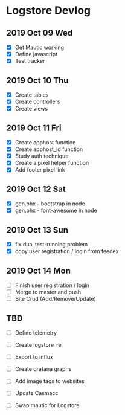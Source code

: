 # Logstore Devlog

## 2019 Oct 09 Wed

- [x] Get Mautic working
- [x] Define javascript
- [x] Test tracker 

## 2019 Oct 10 Thu

- [x] Create tables
- [x] Create controllers
- [x] Create views

## 2019 Oct 11 Fri

- [x] Create apphost function
- [x] Create apphost_id function
- [x] Study auth technique
- [x] Create a pixel helper function
- [x] Add footer pixel link

## 2019 Oct 12 Sat

- [x] gen.phx - bootstrap in node
- [x] gen.phx - font-awesome in node

## 2019 Oct 13 Sun

- [x] fix dual test-running problem
- [x] copy user registration / login from feedex

## 2019 Oct 14 Mon

- [ ] Finish user registration / login 
- [ ] Merge to master and push
- [ ] Site Crud (Add/Remove/Update)

## TBD

- [ ] Define telemetry

- [ ] Create logstore_rel
- [ ] Export to influx

- [ ] Create grafana graphs

- [ ] Add image tags to websites

- [ ] Update Casmacc
- [ ] Swap mautic for Logstore
